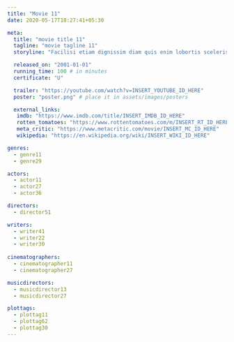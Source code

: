 ```yaml
---
title: "Movie 11"
date: 2020-05-17T18:27:41+05:30

meta:
  title: "movie title 11"
  tagline: "movie tagline 11"
  storyline: "Facilisi etiam dignissim diam quis enim lobortis scelerisque. Tristique senectus et netus et malesuada"

  released_on: "2001-01-01"
  running_time: 100 # in minutes
  certificate: "U"

  trailer: "https://youtube.com/watch?v=INSERT_YOUTUBE_ID_HERE" 
  poster: "poster.png" # place it in assets/images/posters

  external_links:
   imdb: "https://www.imdb.com/title/INSERT_IMDB_ID_HERE"
   rotten_tomatoes: "https://www.rottentomatoes.com/m/INSERT_RT_ID_HERE"
   meta_critic: "https://www.metacritic.com/movie/INSERT_MC_ID_HERE"
   wikipedia: "https://en.wikipedia.org/wiki/INSERT_WIKI_ID_HERE"

genres:
  - genre11
  - genre29

actors:
  - actor11
  - actor27
  - actor36

directors:
  - director51

writers:
  - writer41
  - writer22
  - writer30
  
cinematographers:
  - cinematographer11
  - cinematographer27

musicdirectors:
  - musicdirector13
  - musicdirector27

plottags:
  - plottag11
  - plottag62
  - plottag30
---
```

